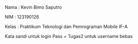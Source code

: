 Nama    : Kevin Bimo Saputro

NIM     : 123190126

Kelas   : Praktikum Teknologi dan Pemrograman Mobile IF-A


Kata sandi untuk login
Pass = Tugas2
untuk username bebas